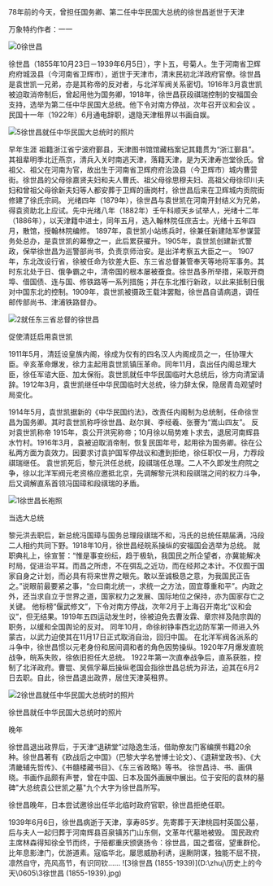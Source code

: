 

78年前的今天，曾担任国务卿、第二任中华民国大总统的徐世昌逝世于天津

万象特约作者：一一



![0徐世昌](D:\zhuj\历史上的今天\0605\0徐世昌.jpg)

徐世昌（1855年10月23日－1939年6月5日），字卜五，号菊人。生于河南省卫辉府府城汲县（今河南省卫辉市），逝世于天津市，清末民初北洋政府官僚。徐世昌是袁世凯一兄弟，亦是其称帝的反对者，与北洋军阀关系密切。1916年3月袁世凯被迫取消帝制后，曾起用他为国务卿，1918年，徐世昌获段祺瑞控制的安福国会支持，选举为第二任中华民国大总统。他下令对南方停战，次年召开议和会议  。民国十一年（1922年）6月通电辞职，退隐天津租界以书画自娱。

![5徐世昌就任中华民国大总统时的照片](D:\zhuj\历史上的今天\0605\5徐世昌就任中华民国大总统时的照片.jpg)



早年生涯
祖籍浙江省宁波府鄞县，天津图书馆馆藏档案记其籍贯为“浙江鄞县”。其祖辈明季北迁燕京，清兵入关时南逃天津，落籍天津，是为天津寿岂堂徐氏。曾祖父、祖父在河南为官，故出生于河南省卫辉府府治汲县（今卫辉市）城内曹营街。徐世昌的父母徐嘉贤夫妇和夫人曹氏、祖父母徐思穆夫妇、高祖父母徐印川夫妇和曾祖父母徐新夫妇等人都安葬于卫辉的唐岗村，徐世昌后来在卫辉城内贡院街修建了徐氏宗祠。
光绪四年（1879年），徐世昌与袁世凯在河南开封结义为兄弟，得袁资助北上应试。先中光绪八年（1882年）壬午科顺天乡试举人，光绪十二年（1886年），以天津籍中进士，同年五月，选入翰林院任庶吉士。光绪十五年四月，散馆，授翰林院编修。
1897年，袁世凯小站练兵时，徐兼任新建陆军参谋营务处总办，是袁世凯的幕僚之一，此后累获擢升。1905年，袁世凯创建新式警政，保举徐世昌为巡警部尚书，负责京师治安。是出洋考察五大臣之一。
1907年，东北改设行省，徐被任命为钦差大臣、东三省总督兼管奉天等地将军事务。其时东北处于日、俄争霸之中，清帝国的根本屡被蚕食。徐世昌多所举措，采取开商埠、借国债、连与国、修铁路等一系列措施；并在东北推行新政，以此来抵制日俄对中国东北的控制。1909年，袁世凯被摄政王载沣罢黜，徐世昌自请病退，调任邮传部尚书、津浦铁路督办。

![2就任东三省总督的徐世昌](D:\zhuj\历史上的今天\0605\2就任东三省总督的徐世昌.jpg)

促使清廷启用袁世凯


1911年5月，清廷设皇族内阁，徐成为仅有的四名汉人内阁成员之一，任协理大臣。辛亥革命爆发，徐力主起用袁世凯镇压革命。同年11月，袁出任内阁总理大臣，徐任军谘大臣、加太保衔。袁世凯就任中华民国临时大总统后，徐方向清室请辞。1912年3月，袁世凯继任中华民国临时大总统，徐力辞太保，隐居青岛观望时局变化。

1914年5月，袁世凯据新的《中华民国约法》，改责任内阁制为总统制，任命徐世昌为国务卿。其时袁世凯称呼徐世昌、赵尔巽、李经羲、张謇为“嵩山四友”。
反对袁世凯称帝
1915年，袁公开洪宪称帝；10月徐以局势难卜求去，退居河南辉县水竹村。1916年3月，袁被迫取消帝制，恢复民国年号，起用徐为国务卿。徐在公私两方面为袁效力。因要求讨袁护国军停战议和遭到拒绝，徐任职仅一月，力荐段祺瑞继任。
袁世凯死后，黎元洪任总统，段祺瑞任总理。二人不久即发生府院之争，徐以北洋军阀元老资格应邀抵北京，先调解黎元洪和段祺瑞之间的权力斗争，后又调解直系首领冯国璋和段祺瑞的矛盾。

![1徐世昌长袍照](D:\zhuj\历史上的今天\0605\1徐世昌长袍照.jpg)

当选大总统


黎元洪去职后，新总统冯国璋与国务总理段祺瑞不和，冯氏的总统任期届满，冯段二人相约共同下野。1918年10月，徐世昌经皖系操纵的安福国会选举为总统。
就职典礼上，徐宣誓：“惟是事变纷纭，趋于极轨，我国民之所企望者，亦冀能解决时局，促进治平耳。而昌之所虑，不在弭乱之近功，而在经邦之本计。不仅囿于国家自身之计划，而必具有将来世界之眼先。敢以至诚极恳之意，为我国民正告之。”说眼前最要紧之事，“佥曰南北统一，求统一之方法，固宜尊重和平”。内政之外，还当求自立于世界之道，国家权力之发展、国际地位之保持，亦为国家存亡之关键。
他标榜“偃武修文”，下令对南方停战，次年2月于上海召开南北“议和会议”，但无结果。1919年五四运动发生时，徐被迫免去曹汝霖、章宗祥及陆宗舆的职务，以缓和全国舆论的反对。
同年10月，命徐树铮率西北边防军第一师进入外蒙古，以武力迫使其在11月17日正式取消自治，回归中国。
在北洋军阀各派系的斗争中，徐世昌惯以元老身份和居间调和者的角色因势操纵。1920年7月爆发直皖战争，皖系失败，徐依旧担任大总统。
1922年第一次直奉战争后，直系获胜，控制了北洋政府。曹锟、吴佩孚幕后操纵老国会指徐世昌总统为非法，迫其在6月2日去职。自此，徐世昌退出政界，居住天津英租界。

![2徐世昌就任中华民国大总统时的照片](D:\zhuj\历史上的今天\0605\2徐世昌就任中华民国大总统时的照片.jpg)

徐世昌就任中华民国大总统时的照片

晚年

徐世昌退出政界后，于天津“退耕堂”过隐逸生活，借助僚友门客编撰书籍20余种。徐世昌著有《欧战后之中国》（巴黎大学名誉博士论文）、《退耕堂政书》、《大清畿辅先哲传》、《书髓楼藏书目》、《东三省政略》等书。
徐世昌诗、书、画俱晓。书画作品颇有声誉，曾在中国、日本及国外画展中展出。位于安阳的袁林的墓碑"大总统袁公世凯之墓"九个大字为徐世昌所写。

徐世昌晚年，日本尝试邀徐出任华北临时政府官职，徐世昌拒绝任职。

1939年6月6日，徐世昌病逝于天津，享寿85岁。先寄葬于天津桃园村英国公墓，后与夫人一起归葬于河南辉县百泉镇苏门山东侧，文革年代墓地被毁。
国民政府主席林森得知徐全节而终，于陪都重庆颁褒扬令：徐世昌，国之耆宿，望重群伦。比年息影津门，优游道素。寇临华北，屡思威胁利诱，逞劂阴谋，独能不屈不挠，凛然自守，亮风高节，有识同钦……
![3徐世昌 (1855-1939)](D:\zhuj\历史上的今天\0605\3徐世昌 (1855-1939).jpg)